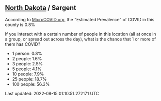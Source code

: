 
## [North Dakota](/united-states/north-dakota) / Sargent

According to [MicroCOVID.org](http://microcovid.org),
the "Estimated Prevalence" of COVID in this county is 0.8%

If you interact with a certain number of people in this location
(all at once in a group, or spread out across the day), what is the chance that
1 or more of them has COVID?

- 1 person: 0.8%
- 2 people: 1.6%
- 3 people: 2.5%
- 5 people: 4.1%
- 10 people: 7.9%
- 25 people: 18.7%
- 100 people: 56.3%

Last updated: 2022-08-15 01:10:51.272171 UTC
